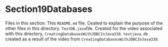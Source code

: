 # Section19Databases

Files in this section:
This `README.md` file. Ceated to explain the purpose of the other files in this directory.
`TestDB.java`file. Created for the video associated with this directory, `CreatingDatabasesWithJDBCInJava338`.
`testjava.db` created as a result of the video from `CreatingDatabasesWithJDBCInJava338`.